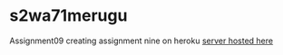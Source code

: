 # s2wa71merugu
Assignment09
creating assignment nine on heroku
[server hosted here](https://s2wa71merugu.herokuapp.com/)
